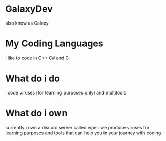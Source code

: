# GalaxyDev
also know as Galaxy

# My Coding Languages
i like to code in C++ C# and C

# What do i do
i code viruses (for learning purposes only) and multitools

# What do i own
currently i own a discord server called viper. we produce viruses for learning purposes and tools that can help you in your journey with coding
